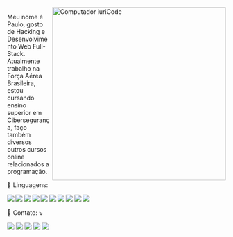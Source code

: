 <img src="https://raw.githubusercontent.com/MicaelliMedeiros/micaellimedeiros/master/image/computer-illustration.png" min-width="400px" max-width="400px" width="400px" align="right" alt="Computador iuriCode">

<p align="left"> 
  Meu nome é Paulo, gosto de Hacking e Desenvolvimento Web Full-Stack.</strong><br>
  Atualmente trabalho na Força Aérea Brasileira, estou cursando ensino superior em Cibersegurança, faço também diversos outros cursos online relacionados a programação.
</p>

<p align="left">
  🦄 Linguagens: <p><strong><img src="https://img.shields.io/badge/HTML5-E34F26?style=for-the-badge&logo=html5&logoColor=white" />
                            <img src="https://img.shields.io/badge/CSS3-1572B6?style=for-the-badge&logo=css3&logoColor=white" />
                            <img src="https://img.shields.io/badge/JavaScript-323330?style=for-the-badge&logo=javascript&logoColor=F7DF1E" />
                            <img src="https://img.shields.io/badge/Node.js-43853D?style=for-the-badge&logo=node.js&logoColor=white" />
                            <img src="https://img.shields.io/badge/Python-14354C?style=for-the-badge&logo=python&logoColor=white" />
                            <img src="https://img.shields.io/badge/Java-ED8B00?style=for-the-badge&logo=java&logoColor=white" />
                            <img src="https://img.shields.io/badge/Shell_Script-121011?style=for-the-badge&logo=gnu-bash&logoColor=white" />
                            <img src="https://img.shields.io/badge/Express.js-404D59?style=for-the-badge" />
                            <img src="https://img.shields.io/badge/MongoDB-4EA94B?style=for-the-badge&logo=mongodb&logoColor=white" />
                            <img src="https://img.shields.io/badge/Linux-E34F26?style=for-the-badge&logo=linux&logoColor=black" /></strong>
</p>

<p align="left">
  💌 Contato: ⤵️
</p>

<p align="left">
  <a href="#" alt="Gmail">
  <img src="https://img.shields.io/badge/-Gmail-FF0000?style=flat-square&labelColor=FF0000&logo=gmail&logoColor=white&link=paulo.perfetto@gmail.com" /></a>

  <a href="#" alt="Linkedin">
  <img src="https://img.shields.io/badge/-Linkedin-0e76a8?style=flat-square&logo=Linkedin&logoColor=white&link=https://linkedin.com/paulo-perfeto" /></a>

  <a href="#" alt="WhatsApp">
  <img src="https://img.shields.io/badge/-WhatsApp-25d366?style=flat-square&labelColor=25d366&logo=whatsapp&logoColor=white&link=API-DO-SEU-WHATSAPP"/></a>

  <a href="#" alt="Facebook">
  <img src="https://img.shields.io/badge/-Facebook-3b5998?style=flat-square&labelColor=3b5998&logo=facebook&logoColor=white&link=LINK-DO-SEU-FACEBOOK"/></a>

  <a href="#" alt="Instagram">
  <img src="https://img.shields.io/badge/-Instagram-DF0174?style=flat-square&labelColor=DF0174&logo=instagram&logoColor=white&link=LINK-DO-SEU-INSTAGRAM"/></a>
</p>  
